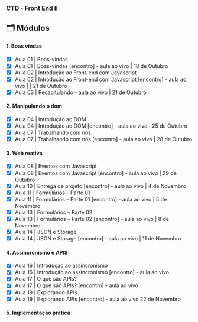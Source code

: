 ### CTD - Front End II

## 🗂 Módulos

#### 1. Boas vindas

- [x] Aula 01 | Boas-vindas
- [x] Aula 01 | Boas-vindas [encontro] - aula ao vivo | 18 de Outubro
- [x] Aula 02 | Introdução ao Front-end com Javascript
- [x] Aula 02 | Introdução ao Front-end com Javascript [encontro] - aula ao vivo | | 21 de Outubro
- [x] Aula 03 | Recapitulando - aula ao vivo | 21 de Outubro

#### 2. Manipulando o dom

- [x] Aula 04 | Introdução ao DOM
- [x] Aula 04 | Introdução ao DOM [encontro] - aula ao vivo | 25 de Outubro
- [x] Aula 07 | Trabalhando com nós
- [x] Aula 07 | Trabalhando com nós [encontro] - aula ao vivo | 28 de Outubro

#### 3. Web reativa

- [x] Aula 08 | Eventos com Javascript
- [x] Aula 08 | Eventos com Javascript [encontro] - aula ao vivo | 29 de Outubro
- [x] Aula 10 | Entrega de projeto [encontro] - aula ao vivo | 4 de Novembro
- [x] Aula 11 | Formulários – Parte 01
- [x] Aula 11 | Formulários – Parte 01 [encontro] - aula ao vivo | 5 de Novembro
- [x] Aula 13 | Formulários – Parte 02
- [x] Aula 13 | Formulários – Parte 02 [encontro] - aula ao vivo | 8 de Novembro
- [x] Aula 14 | JSON e Storage
- [x] Aula 14 | JSON e Storage [encontro] - aula ao vivo | 11 de Novembro

#### 4. Assincronismo e APIS

- [x] Aula 16 | Introdução ao assincronismo
- [x] Aula 16 | Introdução ao assincronismo [encontro] - aula ao vivo
- [x] Aula 17 | O que são APIs?
- [x] Aula 17 | O que são APIs? [encontro] - aula ao vivo
- [x] Aula 19 | Explorando APIs
- [x] Aula 19 | Explorando APIs [encontro] - aula ao vivo 22 de Novembro

#### 5. Implementação prática
